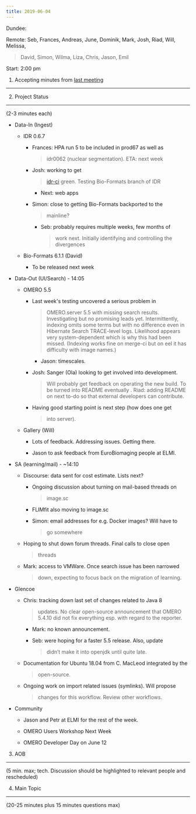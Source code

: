 ```yaml
---
title: 2019-06-04
---
```


Dundee:

Remote: Seb, Frances, Andreas, June, Dominik, Mark, Josh, Riad, Will,
Melissa,

> David, Simon, Wilma, Liza, Chris, Jason, Emil

Start: 2:00 pm

1. Accepting minutes from [<u>last meeting</u>](https://drive.google.com/open?id=1TndXeC3wQSZVEaB5ZGpEAaPRl1QAufSI)
-------------------------------------------------------------------------------------------------------------------

2. Project Status
-----------------

(2-3 minutes each)

-   Data-In (Ingest)

    -   IDR 0.6.7

        -   Frances: HPA run 5 to be included in prod67 as well as
            > idr0062 (nuclear segmentation). ETA: next week

        -   Josh: working to get
            > [<u>idr-ci</u>](https://idr-ci.openmicroscopy.org/jenkins/job/Trigger)
            > green. Testing Bio-Formats branch of IDR

            -   Next: web apps

        -   Simon: close to getting Bio-Formats backported to the
            > mainline?

            -   Seb: probably requires multiple weeks, few months of
                > work next. Initially identifying and controlling the
                > divergences

    -   Bio-Formats 6.1.1 (David)

        -   To be released next week

-   Data-Out (UI/Search) - 14:05

    -   OMERO 5.5

        -   Last week's testing uncovered a serious problem in
            > OMERO.server 5.5 with missing search results.
            > Investigating but no promising leads yet. Intermittently,
            > indexing omits some terms but with no difference even in
            > Hibernate Search TRACE-level logs. Likelihood appears very
            > system-dependent which is why this had been missed.
            > (Indexing works fine on merge-ci but on eel it has
            > difficulty with image names.)

            -   Jason: timescales.

        -   Josh: Sanger (Ola) looking to get involved into development.
            > Will probably get feedback on operating the new build. To
            > be turned into README eventually . Riad: adding README on
            > next to-do so that external developers can contribute.

        -   Having good starting point is next step (how does one get
            > into server).

    -   Gallery (Will)

        -   Lots of feedback. Addressing issues. Getting there.

        -   Jason to ask feedback from EuroBiomaging people at ELMI.

-   SA (learning/mail) - \~14:10

    -   Discourse: data sent for cost estimate. Lists next?

        -   Ongoing discussion about turning on mail-based threads on
            > image.sc

        -   FLIMfit also moving to image.sc

        -   Simon: email addresses for e.g. Docker images? Will have to
            > go somewhere

    -   Hoping to shut down forum threads. Final calls to close open
        > threads

    -   Mark: access to VMWare. Once search issue has been narrowed
        > down, expecting to focus back on the migration of learning.

-   Glencoe

    -   Chris: tracking down last set of changes related to Java 8
        > updates. No clear open-source announcement that OMERO 5.4.10
        > did not fix everything esp. with regard to the reporter.

        -   Mark: no known announcement.

        -   Seb: were hoping for a faster 5.5 release. Also, update
            > didn’t make it into openjdk until quite late.

    -   Documentation for Ubuntu 18.04 from C. MacLeod integrated by the
        > open-source.

    -   Ongoing work on import related issues (symlinks). Will propose
        > changes for this workflow. Review other workflows.

-   Community

    -   Jason and Petr at ELMI for the rest of the week.

    -   OMERO Users Workshop Next Week

    -   OMERO Developer Day on June 12

3. AOB
------

(5 min. max; tech. Discussion should be highlighted to relevant people
and rescheduled)

4. Main Topic
-------------

(20-25 minutes plus 15 minutes questions max)
